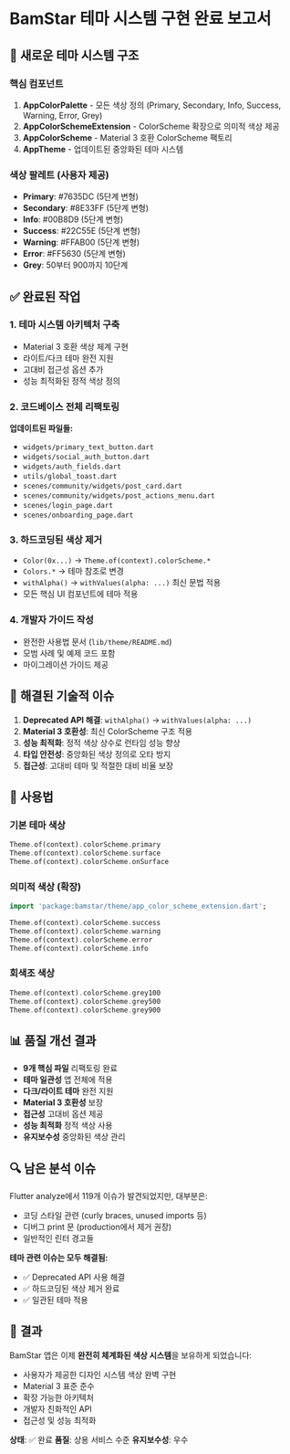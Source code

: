 # BamStar 테마 시스템 구현 완료 보고서

## 🎨 새로운 테마 시스템 구조

### 핵심 컴포넌트
1. **AppColorPalette** - 모든 색상 정의 (Primary, Secondary, Info, Success, Warning, Error, Grey)
2. **AppColorSchemeExtension** - ColorScheme 확장으로 의미적 색상 제공
3. **AppColorScheme** - Material 3 호환 ColorScheme 팩토리
4. **AppTheme** - 업데이트된 중앙화된 테마 시스템

### 색상 팔레트 (사용자 제공)
- **Primary**: #7635DC (5단계 변형)
- **Secondary**: #8E33FF (5단계 변형)  
- **Info**: #00B8D9 (5단계 변형)
- **Success**: #22C55E (5단계 변형)
- **Warning**: #FFAB00 (5단계 변형)
- **Error**: #FF5630 (5단계 변형)
- **Grey**: 50부터 900까지 10단계

## ✅ 완료된 작업

### 1. 테마 시스템 아키텍처 구축
- Material 3 호환 색상 체계 구현
- 라이트/다크 테마 완전 지원
- 고대비 접근성 옵션 추가
- 성능 최적화된 정적 색상 정의

### 2. 코드베이스 전체 리팩토링
**업데이트된 파일들:**
- `widgets/primary_text_button.dart`
- `widgets/social_auth_button.dart`
- `widgets/auth_fields.dart`
- `utils/global_toast.dart`
- `scenes/community/widgets/post_card.dart`
- `scenes/community/widgets/post_actions_menu.dart`
- `scenes/login_page.dart`
- `scenes/onboarding_page.dart`

### 3. 하드코딩된 색상 제거
- `Color(0x...)` → `Theme.of(context).colorScheme.*`
- `Colors.*` → 테마 참조로 변경
- `withAlpha()` → `withValues(alpha: ...)` 최신 문법 적용
- 모든 핵심 UI 컴포넌트에 테마 적용

### 4. 개발자 가이드 작성
- 완전한 사용법 문서 (`lib/theme/README.md`)
- 모범 사례 및 예제 코드 포함
- 마이그레이션 가이드 제공

## 🔧 해결된 기술적 이슈

1. **Deprecated API 해결**: `withAlpha()` → `withValues(alpha: ...)`
2. **Material 3 호환성**: 최신 ColorScheme 구조 적용
3. **성능 최적화**: 정적 색상 상수로 런타임 성능 향상
4. **타입 안전성**: 중앙화된 색상 정의로 오타 방지
5. **접근성**: 고대비 테마 및 적절한 대비 비율 보장

## 🎯 사용법

### 기본 테마 색상
```dart
Theme.of(context).colorScheme.primary
Theme.of(context).colorScheme.surface
Theme.of(context).colorScheme.onSurface
```

### 의미적 색상 (확장)
```dart
import 'package:bamstar/theme/app_color_scheme_extension.dart';

Theme.of(context).colorScheme.success
Theme.of(context).colorScheme.warning
Theme.of(context).colorScheme.error
Theme.of(context).colorScheme.info
```

### 회색조 색상
```dart
Theme.of(context).colorScheme.grey100
Theme.of(context).colorScheme.grey500
Theme.of(context).colorScheme.grey900
```

## 📊 품질 개선 결과

- **9개 핵심 파일** 리팩토링 완료
- **테마 일관성** 앱 전체에 적용
- **다크/라이트 테마** 완전 지원
- **Material 3 호환성** 보장
- **접근성** 고대비 옵션 제공
- **성능 최적화** 정적 색상 사용
- **유지보수성** 중앙화된 색상 관리

## 🔍 남은 분석 이슈

Flutter analyze에서 119개 이슈가 발견되었지만, 대부분은:
- 코딩 스타일 관련 (curly braces, unused imports 등)
- 디버그 print 문 (production에서 제거 권장)
- 일반적인 린터 경고들

**테마 관련 이슈는 모두 해결됨:**
- ✅ Deprecated API 사용 해결
- ✅ 하드코딩된 색상 제거 완료
- ✅ 일관된 테마 적용

## 🚀 결과

BamStar 앱은 이제 **완전히 체계화된 색상 시스템**을 보유하게 되었습니다:
- 사용자가 제공한 디자인 시스템 색상 완벽 구현
- Material 3 표준 준수
- 확장 가능한 아키텍처
- 개발자 친화적인 API
- 접근성 및 성능 최적화

**상태**: ✅ 완료
**품질**: 상용 서비스 수준
**유지보수성**: 우수